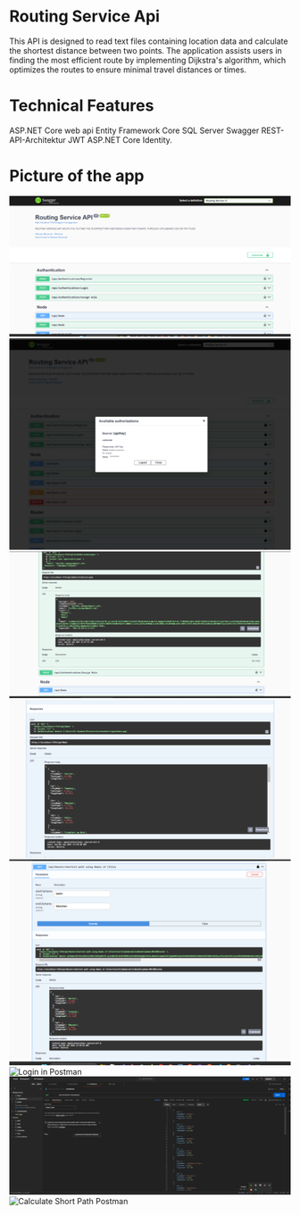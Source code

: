 # Routing Service Api
This API is designed to read text files containing location data and calculate the shortest distance between two points. 
The application assists users in finding the most efficient route by implementing Dijkstra's algorithm, which optimizes the routes to ensure minimal travel distances or times.

# Technical Features
ASP.NET Core web api 
Entity Framework Core
SQL Server
Swagger 
REST-API-Architektur
JWT 
ASP.NET Core Identity. 

# Picture of the app 
![Authentication](BilderVonApp/AuthenticationEndPoint.png)
![Login Successful](BilderVonApp/LoginSuccess.png)
![Login Token](BilderVonApp/LoginToken.png)
![Get All Nodes](BilderVonApp/200Respons-.png)
![Get Short Path](BilderVonApp/RouterByCitiesNamesEndPoint-.png)
![Login in Postman](BilderVonApp/PostmanLogin-Me.png)
![Get All Nodes Postman](BilderVonApp/Postman.png)
![Calculate Short Path Postman](BilderVonApp/RouterPostman-Me.png)
